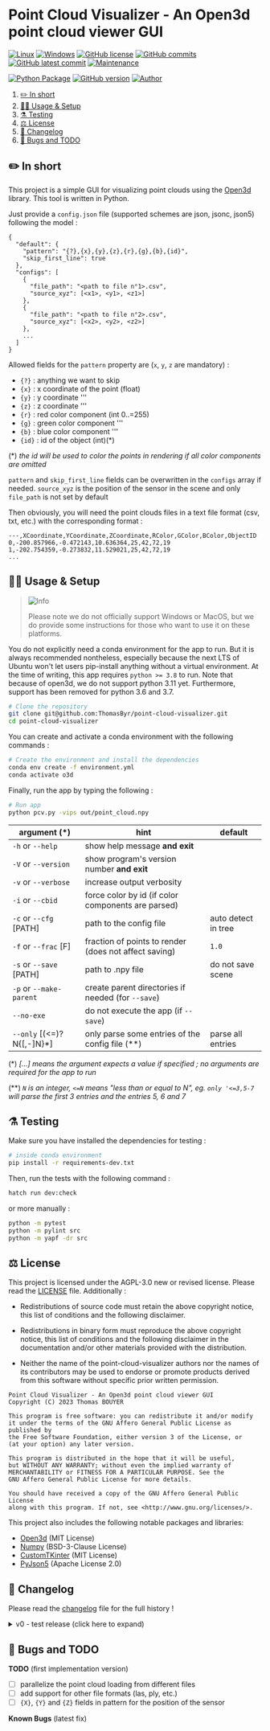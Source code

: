 # Point Cloud Visualizer - An Open3d point cloud viewer GUI

[![Linux](https://svgshare.com/i/Zhy.svg)](https://docs.microsoft.com/en-us/windows/wsl/tutorials/gui-apps)
[![Windows](https://svgshare.com/i/ZhY.svg)](https://svgshare.com/i/ZhY.svg)
[![GitHub license](https://img.shields.io/github/license/ThomasByr/point-cloud-visualizer)](https://github.com/ThomasByr/point-cloud-visualizer/blob/master/LICENSE)
[![GitHub commits](https://badgen.net/github/commits/ThomasByr/point-cloud-visualizer)](https://GitHub.com/ThomasByr/point-cloud-visualizer/commit/)
[![GitHub latest commit](https://badgen.net/github/last-commit/ThomasByr/point-cloud-visualizer)](https://gitHub.com/ThomasByr/point-cloud-visualizer/commit/)
[![Maintenance](https://img.shields.io/badge/maintained%3F-yes-green.svg)](https://GitHub.com/ThomasByr/point-cloud-visualizer/graphs/commit-activity)

[![Python Package](https://github.com/ThomasByr/point-cloud-visualizer/actions/workflows/python-package.yml/badge.svg)](https://github.com/ThomasByr/point-cloud-visualizer/actions/workflows/python-package.yml)
[![GitHub version](https://badge.fury.io/gh/ThomasByr%2Fpoint-cloud-visualizer.svg)](https://github.com/ThomasByr/point-cloud-visualizer)
[![Author](https://img.shields.io/badge/author-@ThomasByr-blue)](https://github.com/ThomasByr)

1. [✏️ In short](#️-in-short)
2. [👩‍🏫 Usage \& Setup](#-usage--setup)
3. [⚗️ Testing](#️-testing)
4. [⚖️ License](#️-license)
5. [🔄 Changelog](#-changelog)
6. [🐛 Bugs and TODO](#-bugs-and-todo)

## ✏️ In short

This project is a simple GUI for visualizing point clouds using the [Open3d](http://www.open3d.org/) library. This tool is written in Python.

Just provide a `config.json` file (supported schemes are json, jsonc, json5) following the model :

```json5
{
  "default": {
    "pattern": "{?},{x},{y},{z},{r},{g},{b},{id}",
    "skip_first_line": true
  },
  "configs": [
    {
      "file_path": "<path to file n°1>.csv",
      "source_xyz": [<x1>, <y1>, <z1>]
    },
    {
      "file_path": "<path to file n°2>.csv",
      "source_xyz": [<x2>, <y2>, <z2>]
    },
    ...
  ]
}

```

Allowed fields for the `pattern` property are (`x`, `y`, `z` are mandatory) :

- `{?}` : anything we want to skip
- `{x}` : x coordinate of the point (float)
- `{y}` : y coordinate '''
- `{z}` : z coordinate '''
- `{r}` : red color component (int 0..=255)
- `{g}` : green color component '''
- `{b}` : blue color component '''
- `{id}` : id of the object (int)(\*)

(\*) _the id will be used to color the points in rendering if all color components are omitted_

`pattern` and `skip_first_line` fields can be overwritten in the `configs` array if needed. `source_xyz` is the position of the sensor in the scene and only `file_path` is not set by default

Then obviously, you will need the point clouds files in a text file format (csv, txt, etc.) with the corresponding format :

```csv
---,XCoordinate,YCoordinate,ZCoordinate,RColor,GColor,BColor,ObjectID
0,-200.857966,-0.472143,10.636364,25,42,72,19
1,-202.754359,-0.273832,11.529021,25,42,72,19
...
```

## 👩‍🏫 Usage & Setup

> <picture>
>   <source media="(prefers-color-scheme: light)" srcset="https://raw.githubusercontent.com/Mqxx/GitHub-Markdown/main/blockquotes/badge/light-theme/info.svg">
>   <img alt="Info" src="https://raw.githubusercontent.com/Mqxx/GitHub-Markdown/main/blockquotes/badge/dark-theme/info.svg">
> </picture><br>
>
> Please note we do not officially support Windows or MacOS, but we do provide some instructions for those who want to use it on these platforms.

You do not explicitly need a conda environment for the app to run. But it is always recommended nontheless, especially because the next LTS of Ubuntu won't let users pip-install anything without a virtual environment. At the time of writing, this app requires `python >= 3.8` to run. Note that because of open3d, we do not support python 3.11 yet. Furthermore, support has been removed for python 3.6 and 3.7.

```bash
# Clone the repository
git clone git@github.com:ThomasByr/point-cloud-visualizer.git
cd point-cloud-visualizer
```

You can create and activate a conda environment with the following commands :

```bash
# Create the environment and install the dependencies
conda env create -f environment.yml
conda activate o3d
```

Finally, run the app by typing the following :

```bash
# Run app
python pcv.py -vips out/point_cloud.npy
```

| argument (\*)              | hint                                                  | default             |
| -------------------------- | ----------------------------------------------------- | ------------------- |
| `-h` or `--help`           | show help message **and exit**                        |                     |
| `-V` or `--version`        | show program's version number **and exit**            |                     |
| `-v` or `--verbose`        | increase output verbosity                             |                     |
| `-i` or `--cbid`           | force color by id (if color components are parsed)    |                     |
| `-c` or `--cfg` [PATH]     | path to the config file                               | auto detect in tree |
| `-f` or `--frac` [F]       | fraction of points to render (does not affect saving) | `1.0`               |
| `-s` or `--save` [PATH]    | path to .npy file                                     | do not save scene   |
| `-p` or `--make-parent`    | create parent directories if needed (for `--save`)    |                     |
| `--no-exe`                 | do not execute the app (if `--save`)                  |                     |
| `--only` [(<=)?N{[,-]N}\*] | only parse some entries of the config file (\*\*)     | parse all entries   |

(\*) _[...] means the argument expects a value if specified ; no arguments are required for the app to run_

(\*\*) _`N` is an integer, `<=N` means "less than or equal to N", eg. `only '<=3,5-7` will parse the first 3 entries and the entries 5, 6 and 7_

## ⚗️ Testing

Make sure you have installed the dependencies for testing :

```bash
# inside conda environment
pip install -r requirements-dev.txt
```

Then, run the tests with the following command :

```bash
hatch run dev:check
```

or more manually :

```bash
python -m pytest
python -m pylint src
python -m yapf -dr src
```

## ⚖️ License

This project is licensed under the AGPL-3.0 new or revised license. Please read the [LICENSE](LICENSE.md) file. Additionally :

- Redistributions of source code must retain the above copyright notice, this list of conditions and the following disclaimer.

- Redistributions in binary form must reproduce the above copyright notice, this list of conditions and the following disclaimer in the documentation and/or other materials provided with the distribution.

- Neither the name of the point-cloud-visualizer authors nor the names of its contributors may be used to endorse or promote products derived from this software without specific prior written permission.

```LICENSE
Point Cloud Visualizer - An Open3d point cloud viewer GUI
Copyright (C) 2023 Thomas BOUYER

This program is free software: you can redistribute it and/or modify
it under the terms of the GNU Affero General Public License as published by
the Free Software Foundation, either version 3 of the License, or
(at your option) any later version.

This program is distributed in the hope that it will be useful,
but WITHOUT ANY WARRANTY; without even the implied warranty of
MERCHANTABILITY or FITNESS FOR A PARTICULAR PURPOSE. See the
GNU Affero General Public License for more details.

You should have received a copy of the GNU Affero General Public License
along with this program. If not, see <http://www.gnu.org/licenses/>.
```

This project also includes the following notable packages and libraries:

- [Open3d](http://www.open3d.org/) (MIT License)
- [Numpy](https://numpy.org/) (BSD-3-Clause License)
- [CustomTKinter](https://github.com/TomSchimansky/CustomTkinter) (MIT License)
- [PyJson5](https://github.com/Kijewski/pyjson5) (Apache License 2.0)

## 🔄 Changelog

Please read the [changelog](changelog.md) file for the full history !

<details>
  <summary>  v0 - test release (click here to expand) </summary>

**v0.1** first working version

- implemented auto detect for the config file (basic recursive search in non-hidden directories)
- added a proper cli
- `--save`, `--no-exe` and `--only` options in v0.1.3
- more checks for command line arguments
- repo made public

**v0.2** a more complete version

- added `--cbid` and `--frac` to affect rendering _only_
- the parser is no longer bloating the main file
- fixed a bug where points where created with wrong color
- modified `--only` to accept range (type `--only "<=N"` for older behavior)
- support for json5 config files
- `--make_parent` option to not fail if the parent directory in `--save` does not exist

**v0.3** wide python support

- support for python 3.8 to 3.10 (removed 3.6 and 3.7)
- fixed artifacts from previous support

</details>

## 🐛 Bugs and TODO

**TODO** (first implementation version)

- [ ] parallelize the point cloud loading from different files
- [ ] add support for other file formats (las, ply, etc.)
- [ ] `{X}`, `{Y}` and `{Z}` fields in pattern for the position of the sensor

**Known Bugs** (latest fix)
